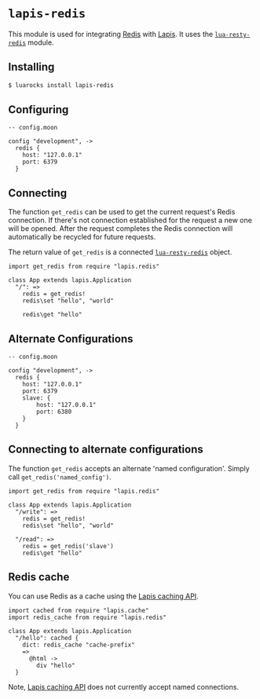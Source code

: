 
# `lapis-redis`

This module is used for integrating [Redis](http://redis.io) with
[Lapis](http://leafo.net/lapis). It uses the
[`lua-resty-redis`](https://github.com/openresty/lua-resty-redis) module.

## Installing

```bash
$ luarocks install lapis-redis
```

## Configuring

```moonscript
-- config.moon

config "development", ->
  redis {
    host: "127.0.0.1"
    port: 6379
  }

```

## Connecting

The function `get_redis` can be used to get the current request's Redis
connection. If there's not connection established for the request a new one
will be opened. After the request completes the Redis connection will
automatically be recycled for future requests.

The return value of `get_redis` is a connected
[`lua-resty-redis`](https://github.com/openresty/lua-resty-redis#methods)
object.

```moon
import get_redis from require "lapis.redis"

class App extends lapis.Application
  "/": =>
    redis = get_redis!
    redis\set "hello", "world"

    redis\get "hello"
```

## Alternate Configurations
```moons
-- config.moon

config "development", ->
  redis {
    host: "127.0.0.1"
    port: 6379
    slave: {
        host: "127.0.0.1"
        port: 6380
    }
  }
```

## Connecting to alternate configurations

The function `get_redis` accepts an alternate 'named configuration'.
Simply call `get_redis('named_config')`.

```moon
import get_redis from require "lapis.redis"

class App extends lapis.Application
  "/write": =>
    redis = get_redis!
    redis\set "hello", "world"

  "/read": =>
    redis = get_redis('slave')
    redis\get "hello"
```

## Redis cache

You can use Redis as a cache using the [Lapis caching
API](http://leafo.net/lapis/reference/utilities.html#caching-cachedfn_or_tbl).

```moon
import cached from require "lapis.cache"
import redis_cache from require "lapis.redis"

class App extends lapis.Application
  "/hello": cached {
    dict: redis_cache "cache-prefix"
    =>
      @html ->
        div "hello"
  }
```

Note, [Lapis caching
API](http://leafo.net/lapis/reference/utilities.html#caching-cachedfn_or_tbl) does not currently accept named connections. 
